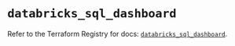 # `databricks_sql_dashboard`

Refer to the Terraform Registry for docs: [`databricks_sql_dashboard`](https://registry.terraform.io/providers/databricks/databricks/1.83.0/docs/resources/sql_dashboard).
